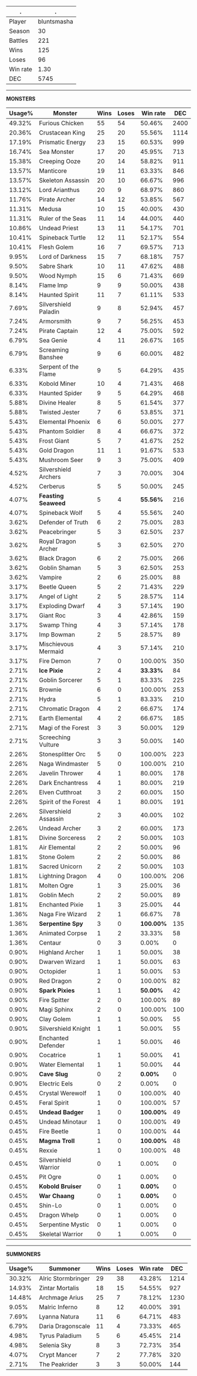 .|.
|-|-
Player|bluntsmasha
Season|30
Battles|221
Wins|125
Loses|96
Win rate|1.30
DEC|5745

---
**MONSTERS**

Usage%|Monster|Wins|Loses|Win rate|DEC|
-|-|-|-|-|-|
49.32%|Furious Chicken|55|54|50.46%|2400|
20.36%|Crustacean King|25|20|55.56%|1114|
17.19%|Prismatic Energy|23|15|60.53%|999|
16.74%|Sea Monster|17|20|45.95%|713|
15.38%|Creeping Ooze|20|14|58.82%|911|
13.57%|Manticore|19|11|63.33%|846|
13.57%|Skeleton Assassin|20|10|66.67%|996|
13.12%|Lord Arianthus|20|9|68.97%|860|
11.76%|Pirate Archer|14|12|53.85%|567|
11.31%|Medusa|10|15|40.00%|430|
11.31%|Ruler of the Seas|11|14|44.00%|440|
10.86%|Undead Priest|13|11|54.17%|701|
10.41%|Spineback Turtle|12|11|52.17%|554|
10.41%|Flesh Golem|16|7|69.57%|713|
9.95%|Lord of Darkness|15|7|68.18%|757|
9.50%|Sabre Shark|10|11|47.62%|488|
9.50%|Wood Nymph|15|6|71.43%|669|
8.14%|Flame Imp|9|9|50.00%|438|
8.14%|Haunted Spirit|11|7|61.11%|533|
7.69%|Silvershield Paladin|9|8|52.94%|457|
7.24%|Armorsmith|9|7|56.25%|453|
7.24%|Pirate Captain|12|4|75.00%|592|
6.79%|Sea Genie|4|11|26.67%|165|
6.79%|Screaming Banshee|9|6|60.00%|482|
6.33%|Serpent of the Flame|9|5|64.29%|435|
6.33%|Kobold Miner|10|4|71.43%|468|
6.33%|Haunted Spider|9|5|64.29%|468|
5.88%|Divine Healer|8|5|61.54%|377|
5.88%|Twisted Jester|7|6|53.85%|371|
5.43%|Elemental Phoenix|6|6|50.00%|277|
5.43%|Phantom Soldier|8|4|66.67%|372|
5.43%|Frost Giant|5|7|41.67%|252|
5.43%|Gold Dragon|11|1|91.67%|533|
5.43%|Mushroom Seer|9|3|75.00%|409|
4.52%|Silvershield Archers|7|3|70.00%|304|
4.52%|Cerberus|5|5|50.00%|245|
4.07%|**Feasting Seaweed**|5|4|**55.56%**|216|
4.07%|Spineback Wolf|5|4|55.56%|240|
3.62%|Defender of Truth|6|2|75.00%|283|
3.62%|Peacebringer|5|3|62.50%|237|
3.62%|Royal Dragon Archer|5|3|62.50%|270|
3.62%|Black Dragon|6|2|75.00%|266|
3.62%|Goblin Shaman|5|3|62.50%|253|
3.62%|Vampire|2|6|25.00%|88|
3.17%|Beetle Queen|5|2|71.43%|229|
3.17%|Angel of Light|2|5|28.57%|114|
3.17%|Exploding Dwarf|4|3|57.14%|190|
3.17%|Giant Roc|3|4|42.86%|159|
3.17%|Swamp Thing|4|3|57.14%|178|
3.17%|Imp Bowman|2|5|28.57%|89|
3.17%|Mischievous Mermaid|4|3|57.14%|210|
3.17%|Fire Demon|7|0|100.00%|350|
2.71%|**Ice Pixie**|2|4|**33.33%**|84|
2.71%|Goblin Sorcerer|5|1|83.33%|225|
2.71%|Brownie|6|0|100.00%|253|
2.71%|Hydra|5|1|83.33%|210|
2.71%|Chromatic Dragon|4|2|66.67%|174|
2.71%|Earth Elemental|4|2|66.67%|185|
2.71%|Magi of the Forest|3|3|50.00%|129|
2.71%|Screeching Vulture|3|3|50.00%|140|
2.26%|Stonesplitter Orc|5|0|100.00%|223|
2.26%|Naga Windmaster|5|0|100.00%|210|
2.26%|Javelin Thrower|4|1|80.00%|178|
2.26%|Dark Enchantress|4|1|80.00%|219|
2.26%|Elven Cutthroat|3|2|60.00%|150|
2.26%|Spirit of the Forest|4|1|80.00%|191|
2.26%|Silvershield Assassin|2|3|40.00%|102|
2.26%|Undead Archer|3|2|60.00%|173|
1.81%|Divine Sorceress|2|2|50.00%|103|
1.81%|Air Elemental|2|2|50.00%|96|
1.81%|Stone Golem|2|2|50.00%|86|
1.81%|Sacred Unicorn|2|2|50.00%|103|
1.81%|Lightning Dragon|4|0|100.00%|206|
1.81%|Molten Ogre|1|3|25.00%|36|
1.81%|Goblin Mech|2|2|50.00%|89|
1.81%|Enchanted Pixie|1|3|25.00%|44|
1.36%|Naga Fire Wizard|2|1|66.67%|78|
1.36%|**Serpentine Spy**|3|0|**100.00%**|135|
1.36%|Animated Corpse|1|2|33.33%|58|
1.36%|Centaur|0|3|0.00%|0|
0.90%|Highland Archer|1|1|50.00%|38|
0.90%|Dwarven Wizard|1|1|50.00%|63|
0.90%|Octopider|1|1|50.00%|53|
0.90%|Red Dragon|2|0|100.00%|82|
0.90%|**Spark Pixies**|1|1|**50.00%**|42|
0.90%|Fire Spitter|2|0|100.00%|89|
0.90%|Magi Sphinx|2|0|100.00%|100|
0.90%|Clay Golem|1|1|50.00%|55|
0.90%|Silvershield Knight|1|1|50.00%|55|
0.90%|Enchanted Defender|1|1|50.00%|46|
0.90%|Cocatrice|1|1|50.00%|41|
0.90%|Water Elemental|1|1|50.00%|44|
0.90%|**Cave Slug**|0|2|**0.00%**|0|
0.90%|Electric Eels|0|2|0.00%|0|
0.45%|Crystal Werewolf|1|0|100.00%|40|
0.45%|Feral Spirit|1|0|100.00%|57|
0.45%|**Undead Badger**|1|0|**100.00%**|49|
0.45%|Undead Minotaur|1|0|100.00%|49|
0.45%|Fire Beetle|1|0|100.00%|44|
0.45%|**Magma Troll**|1|0|**100.00%**|48|
0.45%|Rexxie|1|0|100.00%|48|
0.45%|Silvershield Warrior|0|1|0.00%|0|
0.45%|Pit Ogre|0|1|0.00%|0|
0.45%|**Kobold Bruiser**|0|1|**0.00%**|0|
0.45%|**War Chaang**|0|1|**0.00%**|0|
0.45%|Shin-Lo|0|1|0.00%|0|
0.45%|Dragon Whelp|0|1|0.00%|0|
0.45%|Serpentine Mystic|0|1|0.00%|0|
0.45%|Skeletal Warrior|0|1|0.00%|0|

---
**SUMMONERS**

Usage%|Summoner|Wins|Loses|Win rate|DEC|
-|-|-|-|-|-|
30.32%|Alric Stormbringer|29|38|43.28%|1214|
14.93%|Zintar Mortalis|18|15|54.55%|927|
14.48%|Archmage Arius|25|7|78.12%|1230|
9.05%|Malric Inferno|8|12|40.00%|391|
7.69%|Lyanna Natura|11|6|64.71%|483|
6.79%|Daria Dragonscale|11|4|73.33%|465|
4.98%|Tyrus Paladium|5|6|45.45%|214|
4.98%|Selenia Sky|8|3|72.73%|354|
4.07%|Crypt Mancer|7|2|77.78%|320|
2.71%|The Peakrider|3|3|50.00%|144|

